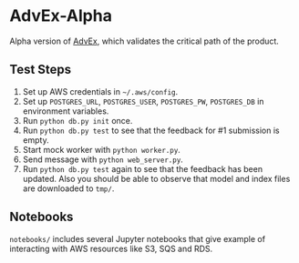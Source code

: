 # AdvEx-Alpha

Alpha version of [AdvEx](https://github.com/dnc1994/AdvEx), which validates the critical path of the product.

## Test Steps

1. Set up AWS credentials in `~/.aws/config`.
2. Set up `POSTGRES_URL`, `POSTGRES_USER`, `POSTGRES_PW`, `POSTGRES_DB` in environment variables.
3. Run `python db.py init` once.
4. Run `python db.py test` to see that the feedback for #1 submission is empty.
5. Start mock worker with `python worker.py`.
6. Send message with `python web_server.py`.
7. Run `python db.py test` again to see that the feedback has been updated. Also you should be able to observe that model and index files are downloaded to `tmp/`.

## Notebooks

`notebooks/` includes several Jupyter notebooks that give example of interacting with AWS resources like S3, SQS and RDS.
